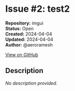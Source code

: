 # Issue #2: test2

**Repository:** imgui  
**Status:** Open  
**Created:** 2024-04-04  
**Updated:** 2024-04-04  
**Author:** @aeroramesh  

[View on GitHub](https://github.com/Simtestlab/imgui/issues/2)

## Description

*No description provided.*